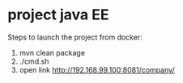 # project java EE

Steps to launch the project from docker:
1. mvn clean package
2. ./cmd.sh
3. open link http://192.168.99.100:8081/company/
